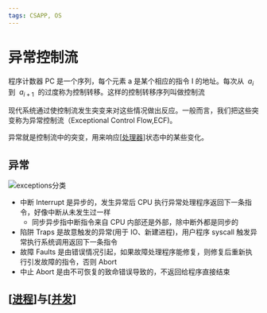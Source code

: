 ```yaml
---
tags: CSAPP, OS
---
```


# 异常控制流

程序计数器 PC 是一个序列，每个元素 a 是某个相应的指令 I 的地址。每次从  $a_i$  到  $a_{i+1}$  的过度称为控制转移。这样的控制转移序列叫做控制流

现代系统通过使控制流发生突变来对这些情况做出反应。一般而言，我们把这些突变称为异常控制流（Exceptional Control Flow,ECF)。

异常就是控制流中的突变，用来响应[[处理器]]状态中的某些变化。

## 异常

![exceptions分类](./../../attachments/exceptions.png)

- 中断 Interrupt 是异步的，发生异常后 CPU 执行异常处理程序返回下一条指令，好像中断从未发生过一样
  - 同步异步指中断指令来自 CPU 内部还是外部，除中断外都是同步的
- 陷阱 Traps 是故意触发的异常(用于 IO、新建进程)，用户程序 syscall 触发异常执行系统调用返回下一条指令
- 故障 Faults 是由错误情况引起，如果故障处理程序能修复，则修复后重新执行引发故障的指令，否则 Abort
- 中止 Abort 是由不可恢复的致命错误导致的，不返回给程序直接结束

## [[进程]]与[[并发]]

[//begin]: # "Autogenerated link references for markdown compatibility"
[处理器]: ../计算机组成/处理器.md "处理器体系结构"
[进程]: <../../operating system/虚拟化/进程.md> "进程"
[并发]: ../程序的通信/并发.md "并发"
[//end]: # "Autogenerated link references"
